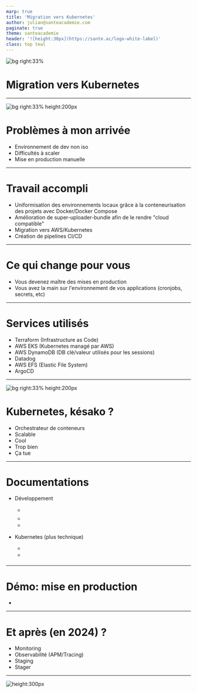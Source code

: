 ```yaml
---
marp: true
title: 'Migration vers Kubernetes'
author: julian@santeacademie.com
paginate: true
theme: santeacademie
header: '![height:30px](https://sante.ac/logo-white-label)'
class: top teal
---
```

<!-- _class: teal invert -->
![bg right:33%](https://wallpapercave.com/wp/wp10034196.png)
# Migration vers Kubernetes
---
<style scoped>figure {margin-right: 30px !important}</style>
![bg right:33% height:200px](https://i.pinimg.com/originals/10/7a/97/107a97ca5bd4a571edcebec54a66fc32.jpg)
# Problèmes à mon arrivée
- Environnement de dev non iso
- Difficultés à scaler
- Mise en production manuelle
---
# Travail accompli
- Uniformisation des environnements locaux grâce à la conteneurisation des projets avec Docker/Docker Compose
- Amélioration de super-uploader-bundle afin de le rendre "cloud compatible"
- Migration vers AWS/Kubernetes
- Création de pipelines CI/CD
---
# Ce qui change pour vous
<!-- _class: invert top amber -->
- Vous devenez maître des mises en production
- Vous avez la main sur l'environnement de vos applications (cronjobs, secrets, etc)
---
# Services utilisés
<!-- _class: invert top teal -->
* Terraform (Infrastructure as Code)
* AWS EKS (Kubernetes managé par AWS)
* AWS DynamoDB (DB clé/valeur utilisés pour les sessions)
* Datadog
* AWS EFS (Elastic File System)
* ArgoCD
---
<style scoped>figure {margin-right: 30px !important}</style>
![bg right:33% height:200px](https://res.cloudinary.com/daily-now/image/upload/f_auto,q_auto/v1/posts/0ce6c20931116356d81d8f6876b660ab)
# Kubernetes, késako ?
* Orchestrateur de conteneurs
* Scalable
* Cool
* Trop bien
* Ça tue
---
# Documentations
- Développement
  - [🏗️ Mise en production](https://www.notion.so/santeacademie/Mise-en-production-46c62108a5dd4b09a51671b99413af93)
  - [⏰ Ajout de tâches CRON](https://www.notion.so/santeacademie/Mise-en-production-46c62108a5dd4b09a51671b99413af93)
  - [🤐 Secrets](https://www.notion.so/santeacademie/Secrets-fb77ad51dc4d47dd9d94a1cd57f073c0)

- Kubernetes (plus technique)
  - [🐙 Argo CD](https://www.notion.so/santeacademie/Argo-CD-0000c8ba96364596b38e8162375a14c1)
  - [📦 Namespaces](https://www.notion.so/santeacademie/Namespaces-1ae35cc9fe124a6f91b8cbe67e619c03)

---
# Démo: mise en production

- [Voir la documentation notion...](https://www.notion.so/santeacademie/Mise-en-production-46c62108a5dd4b09a51671b99413af93?pvs=4)
<style scoped>
a {
  color: rgb(255, 255, 255, 60%);
}
</style>
---
# Et après (en 2024) ?
- Monitoring
- Observabilité (APM/Tracing)
- Staging
- Stager

---
<!-- _class: invert flat teal center -->
<!-- _footer: '' -->
<style scoped>section{text-align:center;}</style>

![height:300px](https://media.tenor.com/tvtnW8BmD-YAAAAC/k8s-kubernetes.gif)
